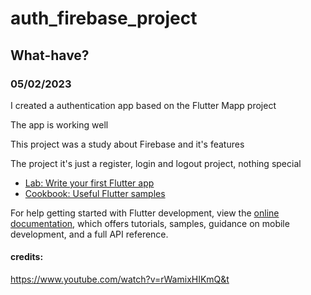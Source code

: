 # auth_firebase_project

## What-have?
### 05/02/2023
I created a authentication app based on the Flutter Mapp project

The app is working well

This project was a study about Firebase and it's features

The project it's just a register, login and logout project, nothing special

- [Lab: Write your first Flutter app](https://docs.flutter.dev/get-started/codelab)
- [Cookbook: Useful Flutter samples](https://docs.flutter.dev/cookbook)

For help getting started with Flutter development, view the
[online documentation](https://docs.flutter.dev/), which offers tutorials,
samples, guidance on mobile development, and a full API reference.

#### credits:
https://www.youtube.com/watch?v=rWamixHIKmQ&t
